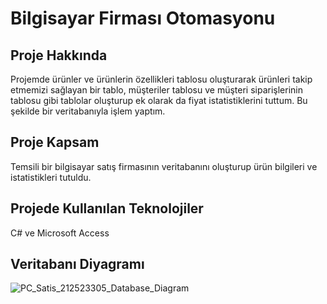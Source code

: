 <h1>Bilgisayar Firması Otomasyonu</h1>

<h2>Proje Hakkında</h2>

Projemde ürünler ve ürünlerin özellikleri tablosu oluşturarak ürünleri takip etmemizi sağlayan bir tablo, müşteriler tablosu ve müşteri siparişlerinin tablosu gibi tablolar oluşturup ek olarak da fiyat istatistiklerini tuttum. Bu şekilde bir veritabanıyla işlem yaptım.

<h2>Proje Kapsam</h2>

Temsili bir bilgisayar satış firmasının veritabanını oluşturup ürün bilgileri ve istatistikleri tutuldu.

<h2>Projede Kullanılan Teknolojiler</h2>

C# ve Microsoft Access

<h2>Veritabanı Diyagramı</h2>

![PC_Satis_212523305_Database_Diagram](https://user-images.githubusercontent.com/79020025/236347719-dd3a8976-fc74-4650-9731-18e9eb561cec.png)
